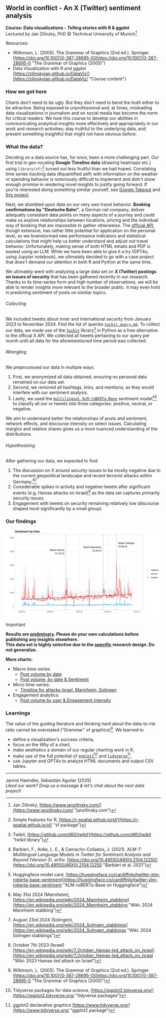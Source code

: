 ## World in conflict - An X (Twitter) sentiment analysis
**Course: Data visualizations - Telling stories with R & ggplot**<br />
Lectured by Jan Zilinsky, PhD @ Technical University of Munich[^1]

Resources:
- Wilkinson, L. (2005). The Grammar of Graphics (2nd ed.). Springer. [https://doi.org/10.1007/0-387-28695-0](https://doi.org/10.1007/0-387-28695-0 "The Grammar of Graphics (2005)")
- Data Visualization with R and ggplot [https://zilinskyjan.github.io/DataViz/](https://zilinskyjan.github.io/DataViz/ "Course content")


### How we got here

Charts don't need to be ugly. But they don't need to bend the truth either to be attractive. Being exposed to unprofessional and, at times, misleading data visualizations in journalism and on social media has become the norm for critical readers. We took this course to develop our abilities in communicating analytical insights more effectively and appropriately in our work and research activities; stay truthful to the underlying data, and present something insightful that might not have obvious before.

### What the data?

Deciding on a data source has, for once, been a more challenging part. Our first trial in geo-locating **Google Timeline data** (drawing heatmaps etc.) using `library(sf)`[^2] turned out less fruitful than we had hoped. Correlating time series tracking data (#quantified self) with information on the weather or spending behavior is notoriously difficult to implement and didn't show enough promise in rendering novel insights to justify going forward. If you're interested doing something similiar yourself, see [Google Takeout](https://takeout.google.com/settings/takeout "Google Takeout") and [this project](https://github.com/kurupted/google-maps-timeline-viewer "google-maps-timeline-viewer").

Next, we stumbled upon data on our very own travel behavior. **Booking confirmations by "Deutsche Bahn"**, a German rail company, deliver adequatly consistent data points on many aspects of a journey and could make us explore relationships between locations, pricing and the individual way of booking that are impossible to gather otherweise. The [official API](https://developers.deutschebahn.com/ "DB API Marketplace"), though extensive, has rather little potential for application on the personal level, so we brainstormed new performance indicators and statistical calculations that might help us better understand and adjust out travel behavior. Unfortunately, making sense of both HTML emails and PDF is easiest using an LLM. While we have been able to give it a try (GPT4o, using Jupyter notebook), we ultimately decided to go with a case project that does't demand our attention in both R and Python at the same time.  

We ultimately went with analyzing a large data set on **X (Twitter) postings on issues of security** that has been gathered recently in our research. Thanks to its time-series form and high number of observations, we will be able to render insights more relevant to the broader public. It may even hold in predicting sentiment of posts on similiar topics.

###### Collecting

We included tweets about inner and international security from January 2023 to November 2024. Find the list of queries [`twikit_query.md`](twikit_query.md "twikit_query.md"). To collect our data, we made use of the [`Twikit`](https://github.com/d60/twikit "Twikit API Scraper") library[^3] in Python as a free alternative to the official X API. We collected all tweets pertaining to our query per month until all data for the aforementioned time period was collected.

###### Wrangling

We preprocessed our data in multiple ways. 
1. First, we anonymized all data obtained, ensuring no personal data remained on our data set. 
2. Second, we removed all hashtags, links, and mentions, as they would interfere with our sentiment analysis. 
3. Lastly, we used the [`multilingual XLM-roBERTa-Base`](https://huggingface.co/cardiffnlp/twitter-xlm-roberta-base-sentiment "XLM-roBERTa-Base on Huggingface") sentiment model[^4][^5] to classify all our or tweets into three categories: positive, neutral, or negative.

We aim to understand better the relationships of posts and sentiment, network effects, and discourse intensity on select issues. Calculating margins and relative shares gives us a more nuanced understanding of the distributions.

###### Hypothesizing

After gathering our data, we expected to find:

1. The discussion on X around security issues to be mostly negative due to the current geopolitical landscape and recent terrorist attacks within Germany.[^6][^7]
2. Considerable spikes in activity and negative tweets after significant events (e.g. Hamas attacks on Israel)[^8] as the data set captures primarily security issues. 
3. Engagement with tweets on security remaining relatively low (discourse shaped most significantly by a small group).

### Our findings

![alt text](/chart1/pvolsentimentline.svg "Post volume, by positive & negative sentiment")

> [!IMPORTANT]
> **Results are <ins>preliminary</ins>. Please do your own calculations before publishing any insights elsewhere.**</br>
> **This data set is highly selective due to the <ins>specific</ins> research design. Do not generalize.**

**More charts:**
- Macro time-series
  - [Post volume by date](/chart1/chart1.md)
  - [Post volume, by date & Sentiment](/chart1/chart1.md)
- Micro time-series:
  - [Timeline for attacks Israel, Mannheim, Solingen](/chart2/chart2.md)
- Engagement analytics:
  - [Post volume by user & Engagement intensity](/chart3/chart3.md)

### Learnings

The value of the guiding literature and thinking hard about the data-to-ink ratio cannot be overstated ("Grammar" of graphics)[^9]. We learned to
- define a visualization's success criteria,
- focus on the *Why* of a chart,
- make aesthetics a domain of our regular charting work in R,
- make use of the full potential of [`ggplot2`](https://ggplot2.tidyverse.org/ "ggplot2 package")[^10] and [`tidyverse`](https://www.tidyverse.org/ "tidyverse.org")[^11],
- use Jupyter and GPT4o to analyze HTML documents and output CSV tables.

--- 
Jannis Haendke, Sebastián Aguilar (2025)<br />
*Liked our work? Drop us a message & let's chat about the next data project!*

[^1]: Jan Zilinsky, [https://www.janzilinsky.com/](https://www.janzilinsky.com/ "janzilinsky.com")

[^2]: Simple Features for R, [https://r-spatial.github.io/sf/](https://r-spatial.github.io/sf/ "sf package")

[^3]: Twikit, [https://github.com/d60/twikit](https://github.com/d60/twikit "twikit library")

[^4]: Barbieri, F., Anke, L. E., & Camacho-Collados, J. (2021). *XLM-T: Multilingual Language Models in Twitter for Sentiment Analysis and Beyond* (Version 2). arXiv. [https://doi.org/10.48550/ARXIV.2104.12250](https://doi.org/10.48550/ARXIV.2104.12250 "Barbieri et al. 2021")

[^5]: Huggingface model card, [https://huggingface.co/cardiffnlp/twitter-xlm-roberta-base-sentiment](https://huggingface.co/cardiffnlp/twitter-xlm-roberta-base-sentiment "XLM-roBERTa-Base on Huggingface")

[^6]: May 31st 2024 (Mannheim), [https://en.wikipedia.org/wiki/2024_Mannheim_stabbing](https://en.wikipedia.org/wiki/2024_Mannheim_stabbing "Wiki: 2024 Mannheim stabbing")

[^7]: August 23rd 2024 (Solingen), [https://en.wikipedia.org/wiki/2024_Solingen_stabbings](https://en.wikipedia.org/wiki/2024_Solingen_stabbings "Wiki: 2024 Solingen stabbings")

[^8]: October 7th 2023 (Israel) [https://en.wikipedia.org/wiki/7_October_Hamas-led_attack_on_Israel](https://en.wikipedia.org/wiki/7_October_Hamas-led_attack_on_Israel "Wiki: 2023 Hamas-led attack on Israel")

[^9]: Wilkinson, L. (2005). The Grammar of Graphics (2nd ed.). Springer. [https://doi.org/10.1007/0-387-28695-0](https://doi.org/10.1007/0-387-28695-0 "The Grammar of Graphics (2005)")

[^10]: Tidyverse packages for data science, [https://ggplot2.tidyverse.org/](https://ggplot2.tidyverse.org/ "tidyverse packages")

[^11]: ggplot2 declarative graphics [https://www.tidyverse.org/](https://www.tidyverse.org/ "ggplot2 package")
